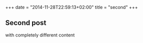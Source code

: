 +++
date = "2014-11-28T22:59:13+02:00"
title = "second"
+++

## Second post

with completely different content
